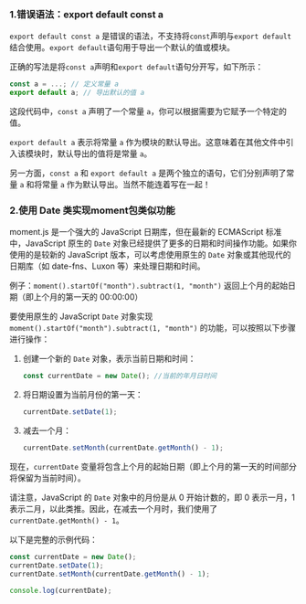 ### 1.错误语法：export default const a

`export default const a` 是错误的语法，不支持将`const`声明与`export default`结合使用。`export default`语句用于导出一个默认的值或模块。

正确的写法是将`const a`声明和`export default`语句分开写，如下所示：

```js
const a = ...; // 定义常量 a
export default a; // 导出默认的值 a
```

这段代码中，`const a` 声明了一个常量 `a`，你可以根据需要为它赋予一个特定的值。

`export default a` 表示将常量 `a` 作为模块的默认导出。这意味着在其他文件中引入该模块时，默认导出的值将是常量 `a`。

另一方面，`const a` 和 `export default a` 是两个独立的语句，它们分别声明了常量 `a` 和将常量 `a` 作为默认导出。当然不能连着写在一起！

### 2.使用 Date 类实现moment包类似功能

moment.js 是一个强大的 JavaScript 日期库，但在最新的 ECMAScript 标准中，JavaScript 原生的 `Date` 对象已经提供了更多的日期和时间操作功能。如果你使用的是较新的 JavaScript 版本，可以考虑使用原生的 `Date` 对象或其他现代的日期库（如 date-fns、Luxon 等）来处理日期和时间。

例子：`moment().startOf("month").subtract(1, "month")` 返回上个月的起始日期（即上个月的第一天的 00:00:00）

要使用原生的 JavaScript `Date` 对象实现 `moment().startOf("month").subtract(1, "month")` 的功能，可以按照以下步骤进行操作：

1. 创建一个新的 `Date` 对象，表示当前日期和时间：

   ```js
   const currentDate = new Date(); //当前的年月日时间
   ```

2. 将日期设置为当前月份的第一天：

   ```js
   currentDate.setDate(1);
   ```

3. 减去一个月：

   ```js
   currentDate.setMonth(currentDate.getMonth() - 1);
   ```

现在，`currentDate` 变量将包含上个月的起始日期（即上个月的第一天的时间部分将保留为当前时间）。

请注意，JavaScript 的 `Date` 对象中的月份是从 0 开始计数的，即 0 表示一月，1 表示二月，以此类推。因此，在减去一个月时，我们使用了 `currentDate.getMonth() - 1`。

以下是完整的示例代码：

```js
const currentDate = new Date();
currentDate.setDate(1);
currentDate.setMonth(currentDate.getMonth() - 1);

console.log(currentDate);
```
